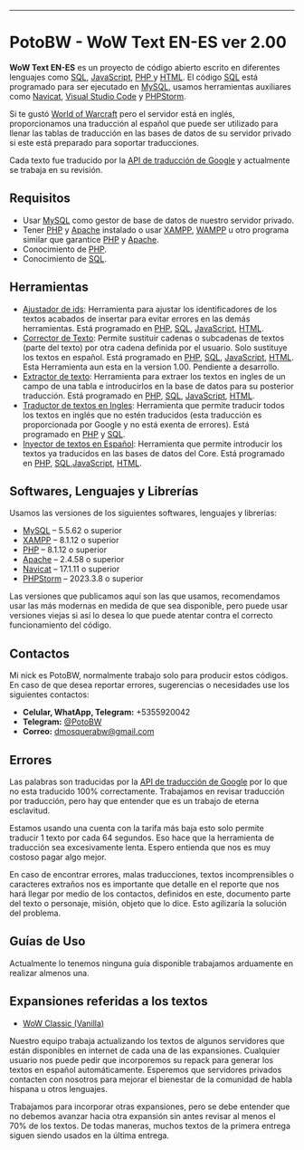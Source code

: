 ---
**PotoBW - WoW Text EN-ES ver 2.00**
  ===

  **WoW Text EN-ES** es un proyecto de código abierto escrito en diferentes lenguajes como [SQL][1], [JavaScript][4],
  [ PHP ][ 5 ] y [HTML][6]. El código [SQL][1] está programado para ser ejecutado en [MySQL][7], usamos herramientas
  auxiliares como [Navicat][8], [Visual Studio Code][9] y [PHPStorm][25].

  Si te gustó [World of Warcraft][2] pero el servidor está en inglés, proporcionamos una traducción al  español que puede
  ser utilizado para llenar las tablas de traducción en las bases de datos de su servidor privado si este está preparado
  para soportar traducciones.

  Cada texto fue traducido por la [API de traducción de Google][10] y actualmente se trabaja en su revisión.

  Requisitos
------------

- Usar [MySQL][7] como gestor de base de datos de nuestro servidor privado.
- Tener [PHP][5] y [Apache][11] instalado o usar [XAMPP][12], [WAMPP][13] u otro programa similar que garantice [PHP][5]
  y [Apache][11].
- Conocimiento de [PHP][5].
- Conocimiento de [SQL][1].

Herramientas
-----------------

- [Ajustador de ids][14]: Herramienta para ajustar los identificadores de los textos acabados de insertar para evitar
  errores en las demás herramientas. Está programado en [PHP][5], [SQL][1], [JavaScript][4], [HTML][6].
- [Corrector de Texto][15]: Permite sustituir cadenas o subcadenas de textos (parte del texto) por otra
  cadena definida por el usuario. Solo sustituye los textos en español. Está programado en [PHP][5], [SQL][1],
  [JavaScript][4], [HTML][6]. Esta Herramienta aun esta en la version 1.00. Pendiente a desarrollo.
- [Extractor de texto][16]: Herramienta para extraer los textos en ingles de un campo de una tabla e introducirlos en la
  base de datos para su posterior traducción. Está programado en [PHP][5], [SQL][1], [JavaScript][4], [HTML][6].
- [Traductor de textos en Ingles][17]: Herramienta que permite traducir todos los textos en inglés que no estén
  traducidos (esta traducción es proporcionada por Google y no está exenta de errores). Está programado en [PHP][5] y
  [SQL][1].
- [Inyector de textos en Español][26]: Herramienta que permite introducir los textos ya traducidos en las bases de datos
  del Core. Está programado en [PHP][5], [SQL][1],[JavaScript][4], [HTML][6].

Softwares, Lenguajes y Librerías
------------
Usamos las versiones de los siguientes softwares, lenguajes y librerías:

- [MySQL][7] – 5.5.62 o superior
- [XAMPP][12] – 8.1.12 o superior
- [PHP][5] – 8.1.12 o superior
- [Apache][11] – 2.4.58 o superior
- [Navicat][8] – 17.1.11 o superior
- [PHPStorm][25] – 2023.3.8 o superior

Las versiones que publicamos aquí son las que usamos, recomendamos usar las más modernas en medida de que sea
disponible, pero puede usar versiones viejas si así lo desea lo que puede atentar contra el correcto funcionamiento
del código.

**Contactos**
----

Mi nick es PotoBW, normalmente trabajo solo para producir estos códigos. En caso de que desea reportar errores,
sugerencias o necesidades use los siguientes contactos:

- **Celular, WhatApp, Telegram:**  +5355920042
- **Telegram:** [@PotoBW][24]
- **Correo:** dmosquerabw@gmail.com

**Errores**
----

Las palabras son traducidas por la [API de traducción de Google][10] por lo que no esta traducido 100% correctamente.
Trabajamos en revisar traducción por traducción, pero hay que entender que es un trabajo de eterna esclavitud.

Estamos usando una cuenta con la tarifa más baja esto solo permite traducir 1 texto por cada 64 segundos. Eso hace que
la herramienta de traducción sea excesivamente lenta. Espero entienda que nos es muy costoso pagar algo mejor.

En caso de encontrar errores, malas traducciones, textos incomprensibles o caracteres extraños nos es importante que
detalle en el reporte que nos hará llegar por medio de los contactos, definidos en este, documento parte del texto
o personaje, misión, objeto que lo dice. Esto agilizaría la solución del problema.




**Guías de Uso**
----

Actualmente lo tenemos ninguna guía disponible trabajamos arduamente en realizar almenos una.

**Expansiones referidas a los textos**
----

- [WoW Classic (Vanilla)][27]

Nuestro equipo trabaja actualizando los textos de algunos servidores que están disponibles en internet de cada una de
las expansiones. Cualquier usuario nos puede pedir que incorporemos su repack para generar los textos en español 
automáticamente. Esperemos que servidores privados contacten con nosotros para mejorar el bienestar de la comunidad 
de habla hispana u otros lenguajes.

Trabajamos para incorporar otras expansiones, pero se debe entender que no debemos avanzar hacia otra expansión sin 
antes revisar al menos el 70% de los textos. De todas maneras, muchos textos de la primera entrega siguen siendo usados
en la última entrega.

[1]: https://es.wikipedia.org/wiki/SQL

[2]: https://worldofwarcraft.com/ "World of Warcraft"

[3]: https://www.python.org/

[4]: https://es.wikipedia.org/wiki/JavaScript

[5]: https://www.php.net/manual/es/intro-whatis.php

[6]: https://es.wikipedia.org/wiki/HTML

[7]: https://dev.mysql.com/downloads/ "MySQL - The world's most popular open source database"

[8]: https://www.navicat.com/

[9]: https://www.phpmyadmin.net/

[10]: https://cloud.google.com/translate

[11]: https://httpd.apache.org/

[12]: https://www.apachefriends.org/es/index.html

[13]: https://www.wampserver.com/

[14]: https://github.com/PotoBW2/wow_text_en_es/tree/master/tools/adjust_id

[15]: https://github.com/PotoBW2/wow_text_en_es/tree/master/tools/corrector

[16]: https://github.com/PotoBW2/wow_text_en_es/tree/master/tools/extrat%20text

[17]: https://github.com/PotoBW2/wow_text_en_es/tree/master/tools/traslater_tool_python

[18]: https://pypi.org/project/certifi/

[19]: https://pypi.org/project/charset-normalizer/

[20]: https://pypi.org/project/idna/

[21]: https://pypi.org/project/PyMySQL/

[22]: https://pypi.org/project/requests/

[23]: https://pypi.org/project/urllib3/

[24]: https://t.me/PotoBW

[25]: https://www.jetbrains.com/es-es/phpstorm/

[26]: https://github.com/PotoBW2/wow_text_en_es/tree/master/tools/inyect_locales

[27]: https://github.com/PotoBW2/wow_text_en_es/tree/master/path/path_1

[28]: https://code.visualstudio.com/download
